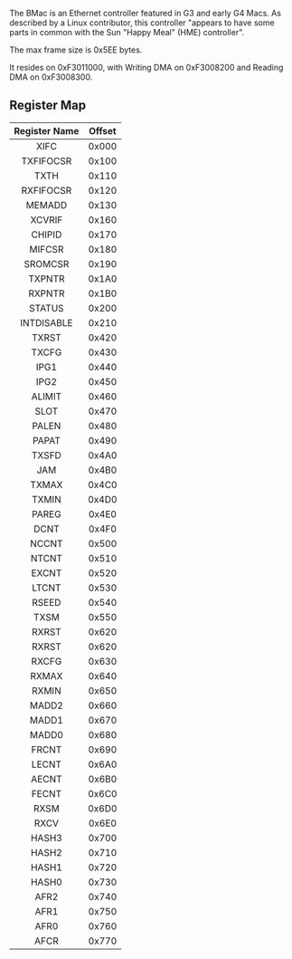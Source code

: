 The BMac is an Ethernet controller featured in G3 and early G4 Macs. As described by a Linux contributor, this controller "appears to have some parts in common with the Sun "Happy Meal" (HME) controller".
 
The max frame size is 0x5EE bytes.

It resides on 0xF3011000, with Writing DMA on 0xF3008200 and Reading DMA on 0xF3008300.

## Register Map

| Register Name | Offset |
|:-------------:|:------:|
| XIFC          | 0x000  |
| TXFIFOCSR     | 0x100  |
| TXTH          | 0x110  |
| RXFIFOCSR     | 0x120  |
| MEMADD        | 0x130  |
| XCVRIF        | 0x160  |
| CHIPID        | 0x170  |
| MIFCSR        | 0x180  |
| SROMCSR       | 0x190  |
| TXPNTR        | 0x1A0  |
| RXPNTR        | 0x1B0  |
| STATUS        | 0x200  |
| INTDISABLE    | 0x210  |
| TXRST         | 0x420  |
| TXCFG         | 0x430  |
| IPG1          | 0x440  |
| IPG2          | 0x450  |
| ALIMIT        | 0x460  |
| SLOT          | 0x470  |
| PALEN         | 0x480  |
| PAPAT         | 0x490  |
| TXSFD         | 0x4A0  |
| JAM           | 0x4B0  |
| TXMAX         | 0x4C0  |
| TXMIN         | 0x4D0  |
| PAREG         | 0x4E0  |
| DCNT          | 0x4F0  |
| NCCNT         | 0x500  |
| NTCNT         | 0x510  |
| EXCNT         | 0x520  |
| LTCNT         | 0x530  |
| RSEED         | 0x540  |
| TXSM          | 0x550  |
| RXRST         | 0x620  |
| RXRST         | 0x620  |
| RXCFG         | 0x630  |
| RXMAX         | 0x640  |
| RXMIN         | 0x650  |
| MADD2         | 0x660  |
| MADD1         | 0x670  |
| MADD0         | 0x680  |
| FRCNT         | 0x690  |
| LECNT         | 0x6A0  |
| AECNT         | 0x6B0  |
| FECNT         | 0x6C0  |
| RXSM          | 0x6D0  |
| RXCV          | 0x6E0  |
| HASH3         | 0x700  |
| HASH2         | 0x710  |
| HASH1         | 0x720  |
| HASH0         | 0x730  |
| AFR2          | 0x740  |
| AFR1          | 0x750  |
| AFR0          | 0x760  |
| AFCR          | 0x770  |